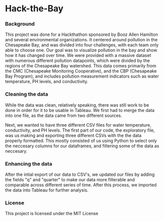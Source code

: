 # Hack-the-Bay

### Background

This project was done for a Hackthathon sponsored by Booz Allen Hamilton and several environmental organizations. It centered around pollution in the Chesapeake Bay, and was divided into four challenges, with each team only able to choose one. Our goal was to visualize pollution in the bay and show how it has changed over time. We were provided with a massive dataset with numerous different pollution datapoints, which were divided by the regions of the Chesapeake Bay watershed. This data comes primarily from the CMC (Chesapeake Monitoring Cooperative), and the CBP (Chesapeake Bay Program), and includes pollution measurement indicators such as water temperature, PH levels, and conductivity.

### Cleaning the data

While the data was clean, relatively speaking, there was still work to be done in order for it to be usable in Tableau. We first had to merge the data into one file, as the data came from two different sources. 

Next, we wanted to have three different CSV files for water temperature, conductivity, and PH levels. The first part of our code, the exploratory file, was us making and exporting three different CSVs with the the data properly formatted. This mostly consisted of us using Python to select only the neccesary columns for our dataframes, and filtering some of the data as neccesary. 

### Enhancing the data

After the intial export of our data to CSV's, we updated our files by adding the fields "q" and "quarter" to make our data more filterable and comparable across different series of time. After this process, we imported the data into Tableau for further analysis.

### License

This project is licensed under the MIT License
